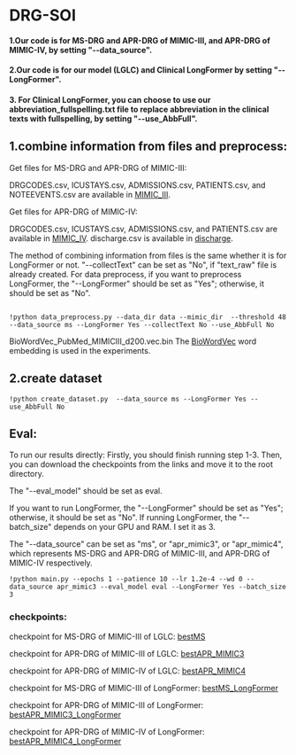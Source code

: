 # DRG-SOI
#### 1.Our code is for MS-DRG and APR-DRG of MIMIC-III, and APR-DRG of MIMIC-IV, by setting "--data_source". 

#### 2.Our code is for our model (LGLC) and Clinical LongFormer by setting "--LongFormer". 

#### 3. For Clinical LongFormer, you can choose to use our abbreviation_fullspelling.txt file to replace abbreviation in the clinical texts with fullspelling, by setting "--use_AbbFull".

## 1.combine information from files and preprocess:
Get files for MS-DRG and APR-DRG of MIMIC-III: 

DRGCODES.csv, ICUSTAYS.csv, ADMISSIONS.csv, PATIENTS.csv, and NOTEEVENTS.csv are available in [MIMIC_III](https://physionet.org/content/mimiciii/1.4/).

Get files for APR-DRG of MIMIC-IV: 

DRGCODES.csv, ICUSTAYS.csv, ADMISSIONS.csv, and PATIENTS.csv are available in [MIMIC_IV](https://physionet.org/content/mimiciv/2.2/). discharge.csv is available in [discharge](https://physionet.org/content/mimic-iv-note/2.2/note/#files-panel).

The method of combining information from files is the same whether it is for LongFormer or not. "--collectText" can be set as "No", if "text_raw" file is already created. For data preprocess, if you want to preprocess LongFormer, the "--LongFormer" should be set as "Yes"; otherwise, it should be set as "No". 
```shell

!python data_preprocess.py --data_dir data --mimic_dir  --threshold 48 --data_source ms --LongFormer Yes --collectText No --use_AbbFull No
```
BioWordVec_PubMed_MIMICIII_d200.vec.bin
The [BioWordVec](https://github.com/ncbi-nlp/BioSentVec) word embedding is used in the experiments. 
## 2.create dataset
```shell
!python create_dataset.py  --data_source ms --LongFormer Yes --use_AbbFull No
```

## Eval:

To run our results directly: Firstly, you should finish running step 1-3. Then, you can download the checkpoints from the links and move it to the root directory. 

The "--eval_model" should be set as eval.

If you want to run LongFormer, the "--LongFormer" should be set as "Yes"; otherwise, it should be set as "No". If running LongFormer, the "--batch_size" depends on your GPU and RAM. I set it as 3.

The "--data_source" can be set as "ms", or "apr_mimic3", or "apr_mimic4", which represents MS-DRG and APR-DRG of MIMIC-III, and APR-DRG of MIMIC-IV respectively.

```shell
!python main.py --epochs 1 --patience 10 --lr 1.2e-4 --wd 0 --data_source apr_mimic3 --eval_model eval --LongFormer Yes --batch_size 3
```
### checkpoints:
checkpoint for MS-DRG of MIMIC-III of LGLC: [bestMS](https://drive.google.com/file/d/1I-XlJP0Gj3GK6U4ebRpxn0PwtHdZIoK4/view?usp=sharing)

checkpoint for APR-DRG of MIMIC-III of LGLC: [bestAPR_MIMIC3](https://drive.google.com/file/d/1-QrKJ2wR5fHsMxMZVhoE_AZD46kRR8zx/view?usp=sharing)

checkpoint for APR-DRG of MIMIC-IV of LGLC: [bestAPR_MIMIC4](https://drive.google.com/file/d/1-RQsxiwJGNa2sPZmJASfs1trHsG6Tw3E/view?usp=sharing)

checkpoint for MS-DRG of MIMIC-III of LongFormer: [bestMS_LongFormer](https://drive.google.com/file/d/1-If6pLWlqAPEEkc0lE_eC07dCDaRkjc1/view?usp=sharing)

checkpoint for APR-DRG of MIMIC-III of LongFormer: [bestAPR_MIMIC3_LongFormer](https://drive.google.com/file/d/1--IU-v4MxLvD7aaRw2oHjRFKTolInfK_/view?usp=sharing)

checkpoint for APR-DRG of MIMIC-IV of LongFormer: [bestAPR_MIMIC4_LongFormer](https://drive.google.com/file/d/1Jc1auu8L9nGKyAlP3p7YoGs9HtYJDVvB/view?usp=sharing)

